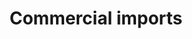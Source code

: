 ---
title: Commercial imports
longTitle: 'Commercial imports'
tags:
- gccommon
usedFor:
- "[[Imports]]"
---